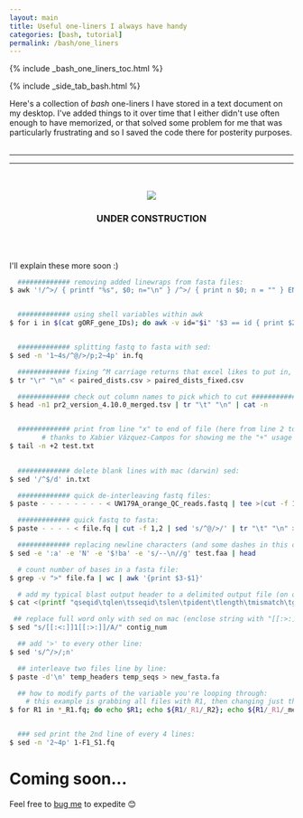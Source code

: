 ```yaml
---
layout: main
title: Useful one-liners I always have handy
categories: [bash, tutorial]
permalink: /bash/one_liners
---
```


{% include _bash_one_liners_toc.html %}

{% include _side_tab_bash.html %}

Here's a collection of *bash* one-liners I have stored in a text document on my desktop. I've added things to it over time that I either didn't use often enough to have memorized, or that solved some problem for me that was particularly frustrating and so I saved the code there for posterity purposes.  
<br>

---
---
<br>

<br>
<center><img src="{{ site.url }}/images/under_construction.jpeg"></center>
<center><h3>UNDER CONSTRUCTION</h3></center>
<br>
<br>


I'll explain these more soon :)

```bash
  ############# removing added linewraps from fasta files:
$ awk '!/^>/ { printf "%s", $0; n="\n" } /^>/ { print n $0; n = "" } END { printf "%s", n }' in.fa > out.fa 


  ############# using shell variables within awk
$ for i in $(cat gORF_gene_IDs); do awk -v id="$i" '$3 == id { print $2 }' genes_in_splits.txt; done > gORF_gene_splits


  ############# splitting fastq to fasta with sed:
$ sed -n '1~4s/^@/>/p;2~4p' in.fq

  ############# fixing ^M carriage returns that excel likes to put in, so they are newline characters instead:
$ tr "\r" "\n" < paired_dists.csv > paired_dists_fixed.csv

  ############# check out column names to pick which to cut ##############
$ head -n1 pr2_version_4.10.0_merged.tsv | tr "\t" "\n" | cat -n


  ############# print from line "x" to end of file (here from line 2 to leave off a header) 
  		# thanks to Xabier Vázquez-Campos for showing me the "+" usage with `tail` as I was doing this ridiculously convoluted before that :) 
$ tail -n +2 test.txt
  

  ############# delete blank lines with mac (darwin) sed:
$ sed '/^$/d' in.txt

  ############# quick de-interleaving fastq files:
$ paste - - - - - - - - < UW179A_orange_QC_reads.fastq | tee >(cut -f 1-4 | tr '\t' '\n' > reads1.fastq) | cut -f 5-8 | tr '\t' '\n' > reads2.fastq

  ############# quick fastq to fasta:
$ paste - - - - < file.fq | cut -f 1,2 | sed 's/^@/>/' | tr "\t" "\n" > file.fa

  ############# replacing newline characters (and some dashes in this case) with mac's weird sed:
$ sed -e ':a' -e 'N' -e '$!ba' -e 's/--\n//g' test.faa | head

  # count number of bases in a fasta file:
$ grep -v ">" file.fa | wc | awk '{print $3-$1}'

  # add my typical blast output header to a delimited output file (on osx bash):
$ cat <(printf "qseqid\tqlen\tsseqid\tslen\tpident\tlength\tmismatch\tgapopen\tqstart\tqend\tsstart\tsend\tevalue\tbitscore\tscore\n") ggpS_blastp_out.txt > temp && mv temp ggpS_blastp_out.txt

 ## replace full word only with sed on mac (enclose string with "[[:>:]]...[[:<:]]"):
$ sed "s/[[:<:]]1[[:>:]]/A/" contig_num 

  ## add '>' to every other line:
$ sed 's/^/>/;n' 

  ## interleave two files line by line:
$ paste -d'\n' temp_headers temp_seqs > new_fasta.fa

  ## how to modify parts of the variable you're looping through:
    # this example is grabbing all files with R1, then changing just the R1 to R2, then changing just the R1 to merged (within the brace, specifying the variable, the pattern to be replaced, the pattern to replace it with):
$ for R1 in *_R1.fq; do echo $R1; echo ${R1/_R1/_R2}; echo ${R1/_R1/_merged}; done


  ### sed print the 2nd line of every 4 lines:
$ sed -n '2~4p' 1-F1_S1.fq
```

# Coming soon...

Feel free to [bug me](https://twitter.com/AstrobioMike) to expedite 😊
